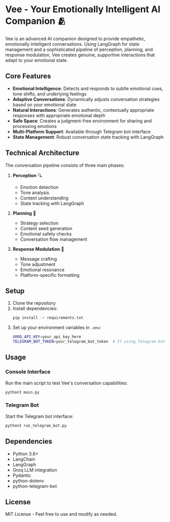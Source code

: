 # Vee - Your Emotionally Intelligent AI Companion 🫂

Vee is an advanced AI companion designed to provide empathetic, emotionally intelligent conversations. Using LangGraph for state management and a sophisticated pipeline of perception, planning, and response modulation, Vee creates genuine, supportive interactions that adapt to your emotional state.

## Core Features

- **Emotional Intelligence**: Detects and responds to subtle emotional cues, tone shifts, and underlying feelings
- **Adaptive Conversations**: Dynamically adjusts conversation strategies based on your emotional state
- **Natural Interactions**: Generates authentic, contextually appropriate responses with appropriate emotional depth
- **Safe Space**: Creates a judgment-free environment for sharing and processing emotions
- **Multi-Platform Support**: Available through Telegram bot interface
- **State Management**: Robust conversation state tracking with LangGraph

## Technical Architecture

The conversation pipeline consists of three main phases:

1. **Perception** 🔍
   - Emotion detection
   - Tone analysis
   - Context understanding
   - State tracking with LangGraph

2. **Planning** 🧠
   - Strategy selection
   - Content seed generation
   - Emotional safety checks
   - Conversation flow management

3. **Response Modulation** 💬
   - Message crafting
   - Tone adjustment
   - Emotional resonance
   - Platform-specific formatting

## Setup

1. Clone the repository
2. Install dependencies:
   ```bash
   pip install -r requirements.txt
   ```
3. Set up your environment variables in `.env`:
   ```bash
   GROQ_API_KEY=your_api_key_here
   TELEGRAM_BOT_TOKEN=your_telegram_bot_token  # If using Telegram bot
   ```

## Usage

### Console Interface
Run the main script to test Vee's conversation capabilities:
```bash
python3 main.py
```

### Telegram Bot
Start the Telegram bot interface:
```bash
python3 run_telegram_bot.py
```

## Dependencies

- Python 3.8+
- LangChain
- LangGraph
- Groq LLM integration
- Pydantic
- python-dotenv
- python-telegram-bot

## License

MIT License - Feel free to use and modify as needed.

